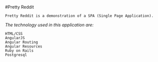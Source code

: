 #Pretty Reddit

`Pretty Reddit is a demonstration of a SPA (Single Page Application).`

*The technology used in this application are:*

	HTML/CSS
	AngularJS
	Angular Routing
	Angular Resources	
	Ruby on Rails	
	Postgresql

	
